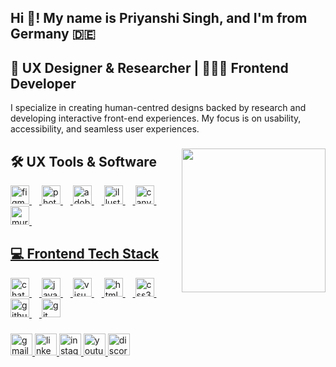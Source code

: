 <h2 align="left">Hi 👋! My name is Priyanshi Singh, and I'm from Germany 🇩🇪 </h2>
<h2 align="left">🚀 UX Designer & Researcher | 👩🏻‍💻 Frontend Developer </h2>
I specialize in creating human-centred designs backed by research and developing interactive front-end experiences. My focus is on usability, accessibility, and seamless user experiences.  


###

<img align="right" height="230" src="https://i.pinimg.com/originals/2e/ea/2a/2eea2a2a5ee6ce0180ddc6bfc5064bc0.gif"/>

###

## 🛠️ UX Tools & Software  

<div align="left">
  <a href="https://www.figma.com/@priyanshisingh" target="https://www.figma.com/@priyanshisingh">
  <img src="https://cdn.jsdelivr.net/gh/devicons/devicon/icons/figma/figma-original.svg" height="30" alt="figma logo"  />
  <img width="12" />
  <img src="https://cdn.jsdelivr.net/gh/devicons/devicon/icons/photoshop/photoshop-plain.svg" height="30" alt="photoshop logo"  />
  <img width="12" />
  <img src="https://cdn.jsdelivr.net/gh/devicons/devicon/icons/xd/xd-plain.svg" height="30" alt="adobe xd logo"  />
  <img width="12" />
  <img src="https://cdn.jsdelivr.net/gh/devicons/devicon/icons/illustrator/illustrator-plain.svg" height="30" alt="illustrator logo"  />
  <img width="12" />
  <img src="https://www.vectorlogo.zone/logos/canva/canva-icon.svg" height="30" alt="canva logo"  />
  <img width="12" />
  <img src="https://www.vectorlogo.zone/logos/muralco/muralco-icon.svg" height="30" alt="mural logo"  />
  <img width="12" />
</div>


## 💻 Frontend Tech Stack  

<div align="left">
  <img src="https://upload.wikimedia.org/wikipedia/commons/0/04/ChatGPT_logo.svg" height="30" alt="chatgpt logo"  />
  <img width="12" />
  <img src="https://cdn.jsdelivr.net/gh/devicons/devicon/icons/javascript/javascript-original.svg" height="30" alt="javascript logo"  />
  <img width="12" />
  <img src="https://cdn.jsdelivr.net/gh/devicons/devicon/icons/vscode/vscode-original.svg" height="30" alt="visual studio code logo"  />
  <img width="12" />
  <img src="https://cdn.jsdelivr.net/gh/devicons/devicon/icons/html5/html5-original.svg" height="30" alt="html5 logo"  />
  <img width="12" />
  <img src="https://cdn.jsdelivr.net/gh/devicons/devicon/icons/css3/css3-original.svg" height="30" alt="css3 logo"  />
  <img width="12" />
  <a href="https://github.com/pspacewoman" target="https://github.com/pspacewoman">
  <img src="https://cdn.jsdelivr.net/gh/devicons/devicon/icons/github/github-original.svg" height="30" alt="github logo"  />
  <img width="12" />
  <img src="https://cdn.jsdelivr.net/gh/devicons/devicon/icons/git/git-original.svg" height="30" alt="git logo"  />
</div>

###

<div align="left">
  <img src="https://img.shields.io/static/v1?message=Gmail&logo=gmail&label=&color=D14836&logoColor=white&labelColor=&style=for-the-badge" height="35" alt="gmail logo"  />
  <img src="https://img.shields.io/static/v1?message=LinkedIn&logo=linkedin&label=&color=0077B5&logoColor=white&labelColor=&style=for-the-badge" height="35" alt="linkedin logo"  />
  <img src="https://img.shields.io/static/v1?message=Instagram&logo=instagram&label=&color=E4405F&logoColor=white&labelColor=&style=for-the-badge" height="35" alt="instagram logo"  />
  <img src="https://img.shields.io/static/v1?message=Youtube&logo=youtube&label=&color=FF0000&logoColor=white&labelColor=&style=for-the-badge" height="35" alt="youtube logo"  />
  <img src="https://img.shields.io/static/v1?message=Discord&logo=discord&label=&color=7289DA&logoColor=white&labelColor=&style=for-the-badge" height="35" alt="discord logo"  />
</div>

###
